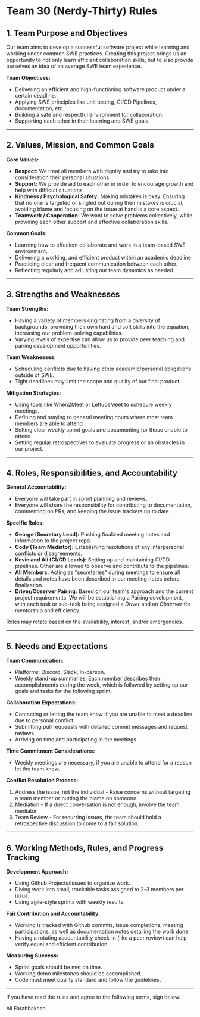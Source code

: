 # Team 30 (Nerdy-Thirty) Rules

## 1. Team Purpose and Objectives

Our team aims to develop a successful software project while learning and working under common SWE practices. Creating this project brings us an opportunity to not only learn efficient collaboration skills, but to also provide ourselves an idea of an average SWE team experience.

**Team Objectives:**

- Delivering an efficient and high-functioning software product under a certain deadline.
- Applying SWE principles like unit testing, CI/CD Pipelines, documentation, etc.
- Building a safe and respectful environment for collaboration.
- Supporting each other in their learning and SWE goals.

---

## 2. Values, Mission, and Common Goals 

**Core Values:** 
- **Respect:** We treat all members with dignity and try to take into consideration their personal situations.
- **Support:** We provide aid to each other in order to encourage growth and help with difficult situations.
- **Kindness / Psychological Safety:** Making mistakes is okay. Ensuring that no one is targeted or singled out during their mistakes is crucial, avoiding blame and focusing on the issue at hand is a core aspect.
- **Teamwork / Cooperation:** We want to solve problems collectively, while providing each other support and effective collaboration skills.

**Common Goals:**
- Learning how to effecient collaborate and work in a team-based SWE environment.
- Delivering a working, and efficient product within an academic deadline
- Practicing clear and frequent communication between each other.
- Reflecting regularly and adjusting our team dynamics as needed.

---

## 3. Strengths and Weaknesses

**Team Strengths:**
- Having a variety of members originating from a diversity of backgrounds, providing their own hard and soft skills into the equation, increasing our problem-solving capabilities.
- Varying levels of expertise can allow us to provide peer teaching and pairing development opportunities.

**Team Weaknesses:**
- Scheduling conflicts due to having other academic/personal obligations outside of SWE.
- Tight deadlines may limit the scope and quality of our final product.

**Mitigation Strategies:**
- Using tools like When2Meet or LettuceMeet to schedule weekly meetings.
- Defining and staying to general meeting hours where most team members are able to attend
- Setting clear weekly sprint goals and documenting for those unable to attend
- Setting regular retrospectives to evaluate progress or an obstacles in our project.

---

## 4. Roles, Responsibilities, and Accountability

**General Accountability:**
- Everyone will take part in sprint planning and reviews.
- Everyone will share the responsibility for contributing to documentation, commenting on PRs, and keeping the issue trackers up to date.

**Specific Roles:**
- **George (Secretary Lead):** Pushing finalized meeting notes and information to the project repo.
- **Cody (Team Mediator):** Establishing resolutions of any interpersonal conflicts or disagreements.
- **Kevin and Ali (CI/CD Leads):** Setting up and maintaining CI/CD pipelines. Other are allowed to observe and contribute to the pipelines.
- **All Members:** Acting as "secretaries" during meetings to ensure all details and notes have been described in our meeting notes before finalization.
- **Driver/Observer Pairing:** Based on our team's approach and the current project requirements. We will be establishing a Pairing development, with each task or sub-task being assigned a *Driver* and an *Observer* for mentorship and efficiency.

Roles may rotate based on the availability, interest, and/or emergencies.

---

## 5. Needs and Expectations

**Team Communication:**
- Platforms: Discord, Slack, In-person.
- Weekly stand-up summaries: Each member describes their accomplishments during the week, which is followed by setting up our goals and tasks for the following sprint.

**Collaboration Expectations:**
- Contacting or letting the team know if you are unable to meet a deadline due to personal conflict.
- Submitting pull requeests with detailed commit messages and request reviews.
- Arriving on time and participating in the meetings.

**Time Commitment Considerations:**
- Weekly meetings are necessary, if you are unable to attend for a reason let the team know.

**Conflict Resolution Process:**
1. Address the issue, not the individual - Raise concerns without targeting a team member or putting the blame on someone.
2. Mediation - If a direct conversation is not enough, involve the team mediator.
3. Team Review - For recurring issues, the team should hold a retrospective discussion to come to a fair solution.

---

## 6. Working Methods, Rules, and Progress Tracking

**Development Approach:**
- Using Github Projects/Issues to organize work.
- Diving work into small, trackable tasks assigned to 2-3 members per issue.
- Using agile-style sprints with weekly results.

**Fair Contribution and Accountability:**
- Working is tracked with Github commits, issue completions, meeting participations, as well as documentation notes detailing the work done.
- Having a rotating accountability check-in (like a peer review) can help verify equal and efficient contribution.

**Measuring Success:**
- Sprint goals should be met on time.
- Working demo milestones should be accomplished.
- Code must meet quality standard and follow the guidelines.

---

If you have read the rules and agree to the following terms, sign below:

Ali Farahbakhsh
